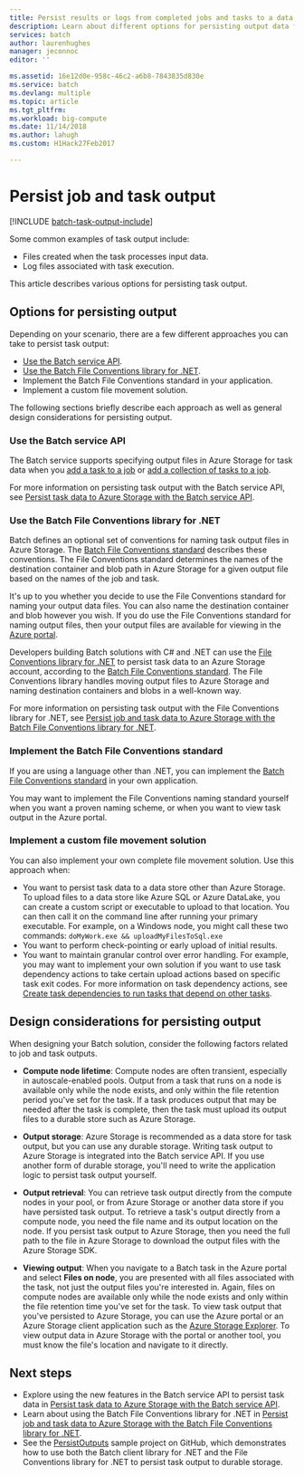 ```yaml
---
title: Persist results or logs from completed jobs and tasks to a data store - Azure Batch | Microsoft Docs
description: Learn about different options for persisting output data from Batch tasks and jobs. You can persist data to Azure Storage, or to another data store.
services: batch
author: laurenhughes
manager: jeconnoc
editor: ''

ms.assetid: 16e12d0e-958c-46c2-a6b8-7843835d830e
ms.service: batch
ms.devlang: multiple
ms.topic: article
ms.tgt_pltfrm: 
ms.workload: big-compute
ms.date: 11/14/2018
ms.author: lahugh
ms.custom: H1Hack27Feb2017

---
```


# Persist job and task output

[!INCLUDE [batch-task-output-include](../../includes/batch-task-output-include.md)]

Some common examples of task output include:

- Files created when the task processes input data.
- Log files associated with task execution.

This article describes various options for persisting task output.

## Options for persisting output

Depending on your scenario, there are a few different approaches you can take to persist task output:

- [Use the Batch service API](batch-task-output-files.md).  
- [Use the Batch File Conventions library for .NET](batch-task-output-file-conventions.md).  
- Implement the Batch File Conventions standard in your application.
- Implement a custom file movement solution.

The following sections briefly describe each approach as well as general design considerations for persisting output.

### Use the Batch service API

The Batch service supports specifying output files in Azure Storage for task data when you [add a task to a job](https://docs.microsoft.com/rest/api/batchservice/add-a-task-to-a-job) or [add a collection of tasks to a job](https://docs.microsoft.com/rest/api/batchservice/add-a-collection-of-tasks-to-a-job).

For more information on persisting task output with the Batch service API, see [Persist task data to Azure Storage with the Batch service API](batch-task-output-files.md).

### Use the Batch File Conventions library for .NET

Batch defines an optional set of conventions for naming task output files in Azure Storage. The [Batch File Conventions standard](https://github.com/Azure/azure-sdk-for-net/tree/psSdkJson6/src/SDKs/Batch/Support/FileConventions#conventions) describes these conventions. The File Conventions standard determines the names of the destination container and blob path in Azure Storage for a given output file based on the names of the job and task.

It's up to you whether you decide to use the File Conventions standard for naming your output data files. You can also name the destination container and blob however you wish. If you do use the File Conventions standard for naming output files, then your output files are available for viewing in the [Azure portal][portal].

Developers building Batch solutions with C# and .NET can use the [File Conventions library for .NET][nuget_package] to persist task data to an Azure Storage account, according to the [Batch File Conventions standard](https://github.com/Azure/azure-sdk-for-net/tree/psSdkJson6/src/SDKs/Batch/Support/FileConventions#conventions). The File Conventions library handles moving output files to Azure Storage and naming destination containers and blobs in a well-known way.

For more information on persisting task output with the File Conventions library for .NET, see [Persist job and task data to Azure Storage with the Batch File Conventions library for .NET](batch-task-output-file-conventions.md).

### Implement the Batch File Conventions standard

If you are using a language other than .NET, you can implement the [Batch File Conventions standard](https://github.com/Azure/azure-sdk-for-net/tree/psSdkJson6/src/SDKs/Batch/Support/FileConventions#conventions) in your own application.

You may want to implement the File Conventions naming standard yourself when you want a proven naming scheme, or when you want to view task output in the Azure portal.

### Implement a custom file movement solution

You can also implement your own complete file movement solution. Use this approach when:

- You want to persist task data to a data store other than Azure Storage. To upload files to a data store like Azure SQL or Azure DataLake, you can create a custom script or executable to upload to that location. You can then call it on the command line after running your primary executable. For example, on a Windows node, you might call these two commands: `doMyWork.exe && uploadMyFilesToSql.exe`
- You want to perform check-pointing or early upload of initial results.
- You want to maintain granular control over error handling. For example, you may want to implement your own solution if you want to use task dependency actions to take certain upload actions based on specific task exit codes. For more information on task dependency actions, see [Create task dependencies to run tasks that depend on other tasks](batch-task-dependencies.md).

## Design considerations for persisting output

When designing your Batch solution, consider the following factors related to job and task outputs.

- **Compute node lifetime**: Compute nodes are often transient, especially in autoscale-enabled pools. Output from a task that runs on a node is available only while the node exists, and only within the file retention period you've set for the task. If a task produces output that may be needed after the task is complete, then the task must upload its output files to a durable store such as Azure Storage.

- **Output storage**: Azure Storage is recommended as a data store for task output, but you can use any durable storage. Writing task output to Azure Storage is integrated into the Batch service API. If you use another form of durable storage, you'll need to write the application logic to persist task output yourself.

- **Output retrieval**: You can retrieve task output directly from the compute nodes in your pool, or from Azure Storage or another data store if you have persisted task output. To retrieve a task's output directly from a compute node, you need the file name and its output location on the node. If you persist task output to Azure Storage, then you need the full path to the file in Azure Storage to download the output files with the Azure Storage SDK.

- **Viewing output**: When you navigate to a Batch task in the Azure portal and select **Files on node**, you are presented with all files associated with the task, not just the output files you're interested in. Again, files on compute nodes are available only while the node exists and only within the file retention time you've set for the task. To view task output that you've persisted to Azure Storage, you can use the Azure portal or an Azure Storage client application such as the [Azure Storage Explorer][storage_explorer]. To view output data in Azure Storage with the portal or another tool, you must know the file's location and navigate to it directly.

## Next steps

- Explore using the new features in the Batch service API to persist task data in [Persist task data to Azure Storage with the Batch service API](batch-task-output-files.md).
- Learn about using the Batch File Conventions library for .NET in [Persist job and task data to Azure Storage with the Batch File Conventions library for .NET](batch-task-output-file-conventions.md).
- See the [PersistOutputs][github_persistoutputs] sample project on GitHub, which demonstrates how to use both the Batch client library for .NET and the File Conventions library for .NET to persist task output to durable storage.

[nuget_package]: https://www.nuget.org/packages/Microsoft.Azure.Batch.Conventions.Files
[portal]: https://portal.azure.com
[storage_explorer]: http://storageexplorer.com/
[github_persistoutputs]: https://github.com/Azure/azure-batch-samples/tree/master/CSharp/ArticleProjects/PersistOutputs 
